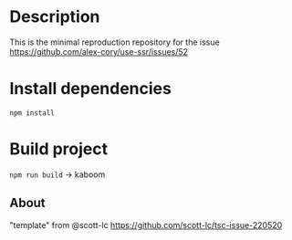 # Description

This is the minimal reproduction repository for the issue https://github.com/alex-cory/use-ssr/issues/52

# Install dependencies

`npm install`

# Build project

`npm run build` -> kaboom

## About
"template" from @scott-lc https://github.com/scott-lc/tsc-issue-220520
